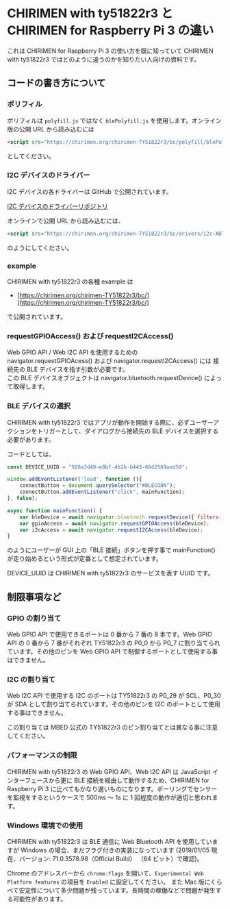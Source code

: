 # CHIRIMEN with ty51822r3 と CHIRIMEN for Raspberry Pi 3 の違い

これは CHIRIMEN for Raspberry Pi 3 の使い方を既に知っていて CHIRIMEN with ty51822r3 ではどのように違うのかを知りたい人向けの資料です。

## コードの書き方について

### ポリフィル
ポリフィルは `polyfill.js` ではなく `blePolyfill.js` を使用します。オンライン版の公開 URL から読み込むには

```html
<script src="https://chirimen.org/chirimen-TY51822r3/bc/polyfill/blePolyfill.js"></script>
```
としてください。

### I2C デバイスのドライバー

I2C デバイスの各ドライバーは GitHub で公開されています。

[I2C デバイスのドライバーリポジトリ](https://github.com/chirimen-oh/chirimen-TY51822r3/tree/master/bc/drivers)

オンラインで公開 URL から読み込むには、

```html
<script src="https://chirimen.org/chirimen-TY51822r3/bc/drivers/i2c-ADT7410.js"></script>
```
のようにしてください。

### example 

CHIRIMEN with ty51822r3 の各種 example は  

- [https://chirimen.org/chirimen-TY51822r3/bc/](https://chirimen.org/chirimen-TY51822r3/bc/)

で公開されています。


### requestGPIOAccess() および requestI2CAccess()

Web GPIO API / Web I2C API を使用するための navigator.requestGPIOAcess() および navigator.requestI2CAccess() には 接続先の BLE デバイスを指す引数が必要です。  
この BLE デバイスオブジェクトは navigator.bluetooth.requestDevice() によって取得します。

### BLE デバイスの選択

CHIRIMEN with ty51822r3 ではアプリが動作を開始する際に、必ずユーザーアクションをトリガーとして、ダイアログから接続先の BLE デバイスを選択する必要があります。

コードとしては、
```javascript
const DEVICE_UUID = "928a3d40-e8bf-4b2b-b443-66d2569aed50";

window.addEventListener('load', function (){
    connectButton = document.querySelector("#BLECONN");
    connectButton.addEventListener("click", mainFunction);
}, false);

async function mainFunction() {
    var bleDevice = await navigator.bluetooth.requestDevice({ filters: [{ services: [DEVICE_UUID] }] });
    var gpioAccess = await navigator.requestGPIOAccess(bleDevice);
    var i2cAccess = await navigator.requestI2CAccess(bleDevice);
}
```

のようにユーザーが GUI 上の「BLE 接続」ボタンを押す事で mainFunction() が走り始めるという形式が定番として想定されています。

DEVICE_UUID は CHIRIMEN with ty51822r3 のサービスを表す UUID です。

## 制限事項など

### GPIO の割り当て

Web GPIO API で使用できるポートは 0 番から 7 番の 8 本です。Web GPIO API の 0 番から 7 番がそれぞれ TY51822r3 の P0_0 から P0_7 に割り当てられています。その他のピンを Web GPIO API で制御するポートとして使用する事はできません。

### I2C の割り当て

Web I2C API で使用する I2C のポートは TY51822r3 の P0_29 が SCL、P0_30 が SDA として割り当てられています。その他のピンを I2C のポートとして使用する事はできません。

この割り当ては MBED 公式の TY51822r3 のピン割り当てとは異なる事に注意してください。

### パフォーマンスの制限

CHIRIMEN with ty51822r3 の Web GPIO API、Web I2C API は JavaScript インターフェースから更に BLE 接続を経由して動作するため、CHIRIMEN for Raspberry Pi 3 に比べてもかなり遅いものになります。ポーリングでセンサーを監視をするというケースで 500ms ～ 1s に 1 回程度の動作が適切と思われます。

### Windows 環境での使用

CHIRIMEN with ty51822r3 は BLE 通信に Web Bluetooth API を使用していますが Windows の場合、まだフラグ付きの実装になっています
(2019/01/05 現在、バージョン: 71.0.3578.98（Official Build） （64 ビット）で確認)。

Chrome のアドレスバーから `chrome:flags` を開いて、`Experimental Web Platform features` の項目を `Enabled` に設定してください。
また Mac 版にくらべて安定性について多少問題が残っています。長時間の稼働などで問題が発生する可能性があります。
